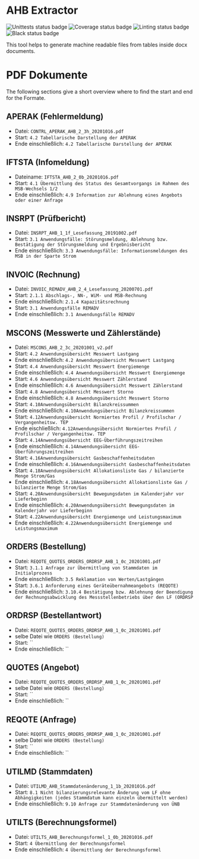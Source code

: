 # AHB Extractor
![Unittests status badge](https://github.com/Hochfrequenz/AHBExtractor/workflows/Unittests/badge.svg)
![Coverage status badge](https://github.com/Hochfrequenz/AHBExtractor/workflows/Coverage/badge.svg)
![Linting status badge](https://github.com/Hochfrequenz/AHBExtractor/workflows/Linting/badge.svg)
![Black status badge](https://github.com/Hochfrequenz/AHBExtractor/workflows/Black/badge.svg)


This tool helps to generate machine readable files from tables inside docx documents.


# PDF Dokumente

The following sections give a short overview where to find the start and end for the Formate.

## APERAK (Fehlermeldung)
* Datei: `CONTRL_APERAK_AHB_2_3h_20201016.pdf`
* Start: `4.2 Tabellarische Darstellung der APERAK`
* Ende einschließlich: `4.2 Tabellarische Darstellung der APERAK`

## IFTSTA (Infomeldung)
* Dateiname: `IFTSTA_AHB_2_0b_20201016.pdf`
* Start: `4.1 Übermittlung des Status des Gesamtvorgangs im Rahmen des MSB-Wechsels 1/2`
* Ende einschließlich: `4.9 Information zur Ablehnung eines Angebots oder einer Anfrage`

## INSRPT (Prüfbericht)
* Datei: `INSRPT_AHB_1_1f_Lesefassung_20191002.pdf`
* Start: `3.1 Anwendungsfälle: Störungsmeldung, Ablehnung bzw. Bestätigung der Störungsmeldung und Ergebnisbericht`
* Ende einschließlich: `3.3 Anwendungsfälle: Informationsmeldungen des MSB in der Sparte Strom`

## INVOIC (Rechnung)
* Datei: `INVOIC_REMADV_AHB_2_4_Lesefassung_20200701.pdf`
* Start: `2.1.1 Abschlags-, NN-, WiM- und MSB-Rechnung`
* Ende einschließlich: `2.1.4 Kapazitätsrechnung`
* Start: `3.1 Anwendungsfälle REMADV`
* Ende einschließlich: `3.1 Anwendungsfälle REMADV`
## MSCONS (Messwerte und Zählerstände)
* Datei: `MSCONS_AHB_2_3c_20201001_v2.pdf`
* Start: `4.2 Anwendungsübersicht Messwert Lastgang`
* Ende einschließlich: `4.2 Anwendungsübersicht Messwert Lastgang`
* Start: `4.4 Anwendungsübersicht Messwert Energiemenge`
* Ende einschließlich: `4.4 Anwendungsübersicht Messwert Energiemenge`
* Start: `4.6 Anwendungsübersicht Messwert Zählerstand`
* Ende einschließlich: `4.6 Anwendungsübersicht Messwert Zählerstand`
* Start: `4.8 Anwendungsübersicht Messwert Storno`
* Ende einschließlich: `4.8 Anwendungsübersicht Messwert Storno`
* Start: `4.10Anwendungsübersicht Bilanzkreissummen`
* Ende einschließlich: `4.10Anwendungsübersicht Bilanzkreissummen`
* Start: `4.12Anwendungsübersicht Normiertes Profil / Profilschar / Vergangenheitsw. TEP`
* Ende eischließlich: `4.12Anwendungsübersicht Normiertes Profil / Profilschar / Vergangenheitsw. TEP`
* Start: `4.14Anwendungsübersicht EEG-Überführungszeitreihen`
* Ende einschließlich: `4.14Anwendungsübersicht EEG-Überführungszeitreihen`
* Start: `4.16Anwendungsübersicht Gasbeschaffenheitsdaten`
* Ende einschließlich: `4.16Anwendungsübersicht Gasbeschaffenheitsdaten`
* Start: `4.18Anwendungsübersicht Allokationsliste Gas / bilanzierte Menge Strom/Gas`
* Ende einschließlich: `4.18Anwendungsübersicht Allokationsliste Gas / bilanzierte Menge Strom/Gas`
* Start: `4.20Anwendungsübersicht Bewegungsdaten im Kalenderjahr vor Lieferbeginn`
* Ende einschließlich: `4.20Anwendungsübersicht Bewegungsdaten im Kalenderjahr vor Lieferbeginn`
* Start: `4.22Anwendungsübersicht Energiemenge und Leistungsmaximum`
* Ende einschließlich: `4.22Anwendungsübersicht Energiemenge und Leistungsmaximum`

## ORDERS (Bestellung)
* Datei: `REQOTE_QUOTES_ORDERS_ORDRSP_AHB_1_0c_20201001.pdf`
* Start: `3.1.1 Anfrage zur Übermittlung von Stammdaten im Initialprozess`
* Ende einschließlich: `3.5 Reklamation von Werten/Lastgängen`
* Start: `3.6.1 Anforderung eines Geräteübernahmeangebots (REQOTE)`
* Ende einschließlich: `3.10.4 Bestätigung bzw. Ablehnung der Beendigung der Rechnungsabwicklung des Messstellenbetriebs über den LF (ORDRSP`

## ORDRSP (Bestellantwort)
* Datei: `REQOTE_QUOTES_ORDERS_ORDRSP_AHB_1_0c_20201001.pdf`
* selbe Datei wie `ORDERS (Bestellung)`
* Start: ``
* Ende einschließlich: ``

## QUOTES (Angebot)
* Datei: `REQOTE_QUOTES_ORDERS_ORDRSP_AHB_1_0c_20201001.pdf`
* selbe Datei wie `ORDERS (Bestellung)`
* Start: ``
* Ende einschließlich: ``

## REQOTE (Anfrage)
* Datei: `REQOTE_QUOTES_ORDERS_ORDRSP_AHB_1_0c_20201001.pdf`
* selbe Datei wie `ORDERS (Bestellung)`
* Start: ``
* Ende einschließlich: ``

## UTILMD (Stammdaten)
* Datei: `UTILMD_AHB_Stammdatenänderung_1_1b_20201016.pdf`
* Start: `8.1 Nicht bilanzierungsrelevante Änderung vom LF ohne Abhängigkeiten (jedes Stammdatum kann einzeln übermittelt werden)`
* Ende einschließlich: `9.10 Anfrage zur Stammdatenänderung von ÜNB`

## UTILTS (Berechnungsformel)
* Datei: `UTILTS_AHB_Berechnungsformel_1_0b_20201016.pdf`
* Start: `4 Übermittlung der Berechnungsformel`
* Ende einschließlich: `4 Übermittlung der Berechnungsformel`
